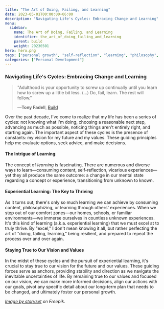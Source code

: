 ```yaml
---
title: "The Art of Doing, Failing, and Learning"
date: 2023-05-01T00:00:00+06:00
description: "Navigating Life's Cycles: Embracing Change and Learning"
menu:
  sidebar:
    name: The Art of Doing, Failing, and Learning
    identifier: the_art_of_doing_failing_and_learning
    parent: build
    weight: 20230501
hero: hero.png
tags: ["personal growth", "self-reflection", "learning", "philosophy", "resilience"]
categories: ["Personal Development"]
---
```


### Navigating Life's Cycles: Embracing Change and Learning

> "Adulthood is your opportunity to screw up continually until you learn how to screw up a little bit less. (...) Do, fail, learn. The rest will follow."<p>
> —**Tony Fadell**, [Build](https://www.goodreads.com/book/show/59696349-build)


Over the past decade, I've come to realize that my life has been a series of cycles: not knowing what I'm doing, choosing a reasonable next step, advancing as much as possible, noticing things aren't entirely right, and starting again. The important aspect of these cycles is the presence of constants: my vision for my future and my values. These guiding principles help me evaluate options, seek advice, and make decisions.

#### The Intrigue of Learning

The concept of *learning* is fascinating. There are numerous and diverse ways to learn—consuming content, self-reflection, vicarious experiences—yet they all produce the same outcome: a change in our mental state regarding a concept or experience, transitioning from unknown to known.

#### Experiential Learning: The Key to Thriving

As it turns out, there's only so much learning we can achieve by consuming content, philosophizing, or learning through others' experiences. When we step out of our comfort zones—our homes, schools, or familiar environments—we immerse ourselves in countless unknown experiences. It's this kind of learning (a.k.a. experiential learning) that we must excel at to truly thrive. By "excel," I don't mean knowing it all, but rather perfecting the art of "doing, failing, learning," being resilient, and prepared to repeat the process over and over again.

#### Staying True to Our Vision and Values
In the midst of these cycles and the pursuit of experiential learning, it's crucial to stay true to our vision for the future and our values. These guiding forces serve as anchors, providing stability and direction as we navigate the inevitable uncertainties of life. By remaining true to our values and focused on our vision, we can make more informed decisions, align our actions with our goals, pivot any specific detail about our long-term plan that needs to be changed, and ultimately foster our personal growth.


_<a href="https://www.freepik.com/free-vector/resilience-concept-illustration_34680417.htm#query=resilient&position=7&from_view=search&track=sph">Image by storyset</a> on Freepik._

<!-- Tweet ideas -->
<!--
1. "Navigating life's cycles with a clear vision and strong values: Embrace change and learn through doing, failing, and growing. 🔄🌱 #PersonalGrowth #Resilience"
2. "Discover the art of doing, failing, and learning in pursuit of personal growth. Master experiential learning and thrive in the face of change. 🌟📈 #Learning #PersonalDevelopment"
3. "Stay true to your vision and values as you navigate life's cycles. Use them as anchors to guide your decisions and actions for lasting personal growth. ⚓🌟 #Vision #Values"
-->
